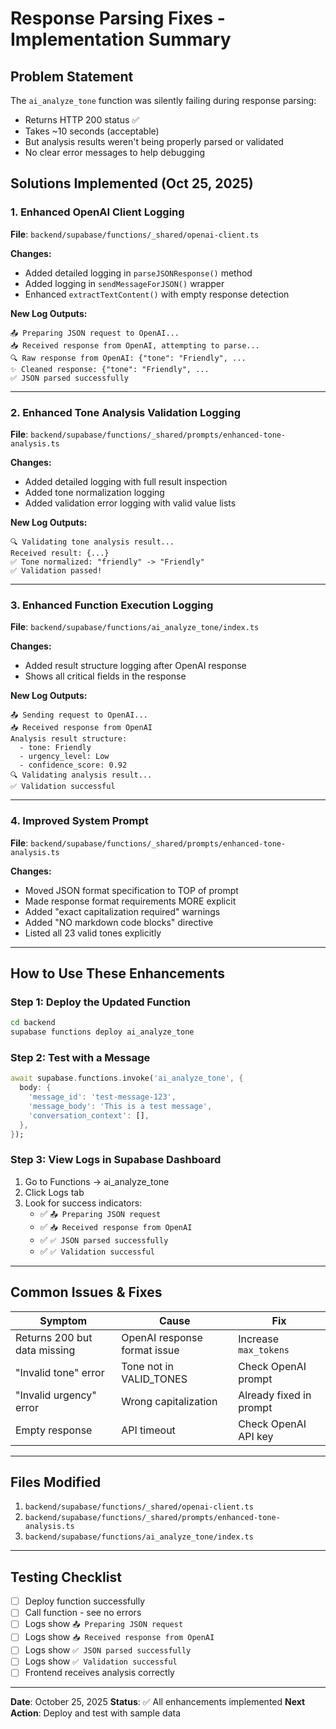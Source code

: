 # Response Parsing Fixes - Implementation Summary

## Problem Statement

The `ai_analyze_tone` function was silently failing during response parsing:
- Returns HTTP 200 status ✅
- Takes ~10 seconds (acceptable)
- But analysis results weren't being properly parsed or validated
- No clear error messages to help debugging

## Solutions Implemented (Oct 25, 2025)

### 1. Enhanced OpenAI Client Logging
**File**: `backend/supabase/functions/_shared/openai-client.ts`

**Changes:**
- Added detailed logging in `parseJSONResponse()` method
- Added logging in `sendMessageForJSON()` wrapper
- Enhanced `extractTextContent()` with empty response detection

**New Log Outputs:**
```
📤 Preparing JSON request to OpenAI...
📥 Received response from OpenAI, attempting to parse...
🔍 Raw response from OpenAI: {"tone": "Friendly", ...
✨ Cleaned response: {"tone": "Friendly", ...
✅ JSON parsed successfully
```

---

### 2. Enhanced Tone Analysis Validation Logging
**File**: `backend/supabase/functions/_shared/prompts/enhanced-tone-analysis.ts`

**Changes:**
- Added detailed logging with full result inspection
- Added tone normalization logging
- Added validation error logging with valid value lists

**New Log Outputs:**
```
🔍 Validating tone analysis result...
Received result: {...}
✅ Tone normalized: "friendly" -> "Friendly"
✅ Validation passed!
```

---

### 3. Enhanced Function Execution Logging
**File**: `backend/supabase/functions/ai_analyze_tone/index.ts`

**Changes:**
- Added result structure logging after OpenAI response
- Shows all critical fields in the response

**New Log Outputs:**
```
📤 Sending request to OpenAI...
📥 Received response from OpenAI
Analysis result structure:
  - tone: Friendly
  - urgency_level: Low
  - confidence_score: 0.92
🔍 Validating analysis result...
✅ Validation successful
```

---

### 4. Improved System Prompt
**File**: `backend/supabase/functions/_shared/prompts/enhanced-tone-analysis.ts`

**Changes:**
- Moved JSON format specification to TOP of prompt
- Made response format requirements MORE explicit
- Added "exact capitalization required" warnings
- Added "NO markdown code blocks" directive
- Listed all 23 valid tones explicitly

---

## How to Use These Enhancements

### Step 1: Deploy the Updated Function
```bash
cd backend
supabase functions deploy ai_analyze_tone
```

### Step 2: Test with a Message
```dart
await supabase.functions.invoke('ai_analyze_tone', {
  body: {
    'message_id': 'test-message-123',
    'message_body': 'This is a test message',
    'conversation_context': [],
  },
});
```

### Step 3: View Logs in Supabase Dashboard
1. Go to Functions → ai_analyze_tone
2. Click Logs tab
3. Look for success indicators:
   - ✅ `📤 Preparing JSON request`
   - ✅ `📥 Received response from OpenAI`
   - ✅ `✅ JSON parsed successfully`
   - ✅ `✅ Validation successful`

---

## Common Issues & Fixes

| Symptom | Cause | Fix |
|---------|-------|-----|
| Returns 200 but data missing | OpenAI response format issue | Increase `max_tokens` |
| "Invalid tone" error | Tone not in VALID_TONES | Check OpenAI prompt |
| "Invalid urgency" error | Wrong capitalization | Already fixed in prompt |
| Empty response | API timeout | Check OpenAI API key |

---

## Files Modified

1. `backend/supabase/functions/_shared/openai-client.ts`
2. `backend/supabase/functions/_shared/prompts/enhanced-tone-analysis.ts`
3. `backend/supabase/functions/ai_analyze_tone/index.ts`

---

## Testing Checklist

- [ ] Deploy function successfully
- [ ] Call function - see no errors
- [ ] Logs show `📤 Preparing JSON request`
- [ ] Logs show `📥 Received response from OpenAI`
- [ ] Logs show `✅ JSON parsed successfully`
- [ ] Logs show `✅ Validation successful`
- [ ] Frontend receives analysis correctly

---

**Date**: October 25, 2025
**Status**: ✅ All enhancements implemented
**Next Action**: Deploy and test with sample data
